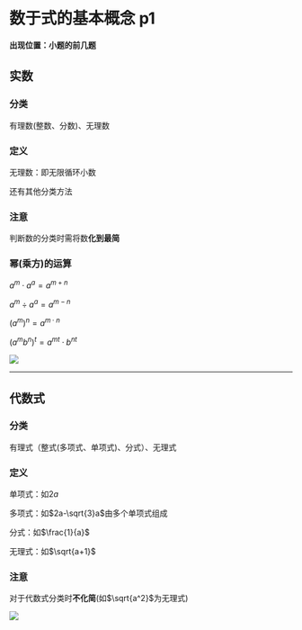 # 数于式的基本概念 p1

**出现位置：小题的前几题**

## 实数

### 分类

有理数(整数、分数)、无理数

### 定义

无理数：即无限循环小数

还有其他分类方法

### 注意

判断数的分类时需将数**化到最简**

### 幂(乘方)的运算

$a^m \cdot a^a=a^{m+n}$

$a^m \div a^a=a^{m-n}$

$(a^m)^n=a^{m \cdot n}$

$(a^mb^n)^t=a^{mt} \cdot b^{nt}$

![](https://p2.myzwq.com//i/PicGo/202301291727413.png)

---

## 代数式

### 分类

 有理式（整式(多项式、单项式)、分式）、无理式

### 定义

单项式：如$2a$

多项式：如$2a-\sqrt{3}a$由多个单项式组成

分式：如$\frac{1}{a}$

无理式：如$\sqrt{a+1}$

### 注意

对于代数式分类时**不化简**(如$\sqrt{a^2}$为无理式)

![](https://p2.myzwq.com/i/PicGo/202301291729502.png)
